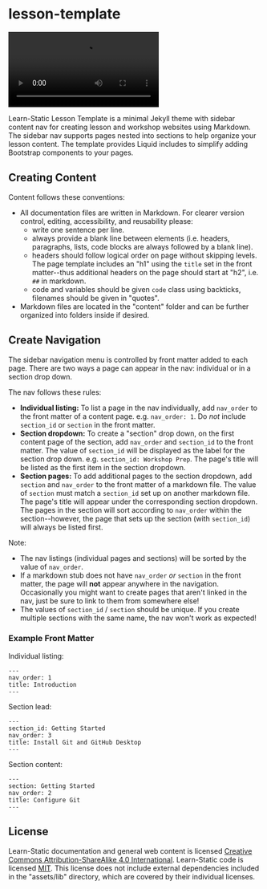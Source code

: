 # lesson-template

![](https://github.com/gregorycrane/BeyondTranslation/blob/gh-pages/images/demo1.mov)

Learn-Static Lesson Template is a minimal Jekyll theme with sidebar content nav for creating lesson and workshop websites using Markdown.
The sidebar nav supports pages nested into sections to help organize your lesson content. 
The template provides Liquid includes to simplify adding Bootstrap components to your pages.

## Creating Content

Content follows these conventions:

- All documentation files are written in Markdown. For clearer version control, editing, accessibility, and reusability please:
    - write one sentence per line.
    - always provide a blank line between elements (i.e. headers, paragraphs, lists, code blocks are always followed by a blank line).
    - headers should follow logical order on page without skipping levels. The page template includes an "h1" using the `title` set in the front matter--thus additional headers on the page should start at "h2", i.e. `##` in markdown.
    - code and variables should be given `code` class using backticks, filenames should be given in "quotes".
- Markdown files are located in the "content" folder and can be further organized into folders inside if desired.

## Create Navigation 

The sidebar navigation menu is controlled by front matter added to each page. 
There are two ways a page can appear in the nav: individual or in a section drop down.

The nav follows these rules:

- **Individual listing:** To list a page in the nav individually, add `nav_order` to the front matter of a content page. e.g. `nav_order: 1`. Do *not* include `section_id` or `section` in the front matter.
- **Section dropdown:** To create a "section" drop down, on the first content page of the section, add `nav_order` and `section_id` to the front matter. The value of `section_id` will be displayed as the label for the section drop down. e.g. `section_id: Workshop Prep`. The page's title will be listed as the first item in the section dropdown.
- **Section pages:** To add additional pages to the section dropdown, add `section` and `nav_order` to the front matter of a markdown file. The value of `section` must match a `section_id` set up on another markdown file. The page's title will appear under the corresponding section dropdown. The pages in the section will sort according to `nav_order` within the section--however, the page that sets up the section (with `section_id`) will always be listed first. 

Note: 

- The nav listings (individual pages and sections) will be sorted by the value of `nav_order`.
- If a markdown stub does not have `nav_order` *or* `section` in the front matter, the page will **not** appear anywhere in the navigation. Occasionally you might want to create pages that aren't linked in the nav, just be sure to link to them from somewhere else!
- The values of `section_id` / `section` should be unique. If you create multiple sections with the same name, the nav won't work as expected!

### Example Front Matter

Individual listing:

```
---
nav_order: 1
title: Introduction
---
```

Section lead:

```
---
section_id: Getting Started
nav_order: 3
title: Install Git and GitHub Desktop
---
```

Section content:

```
---
section: Getting Started
nav_order: 2
title: Configure Git
---
```

## License

Learn-Static documentation and general web content is licensed [Creative Commons Attribution-ShareAlike 4.0 International](http://creativecommons.org/licenses/by-sa/4.0/).
Learn-Static code is licensed [MIT](https://github.com/learn-static/lesson-template/blob/main/LICENSE). 
This license does not include external dependencies included in the "assets/lib" directory, which are covered by their individual licenses.
